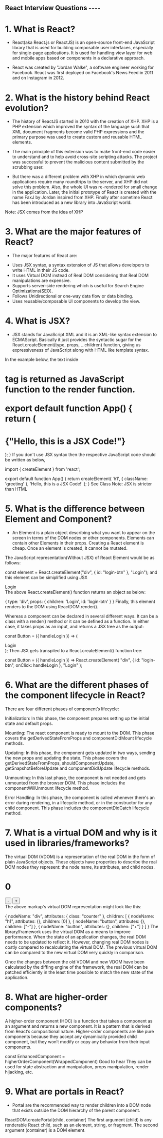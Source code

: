 ## React Interview Questions ----

# 1. What is React?

- React(aka React.js or ReactJS) is an open-source front-end JavaScript library that is used for building composable user interfaces, especially for single-page applications. It is used for handling view layer for web and mobile apps based on components in a declarative approach.

- React was created by "Jordan Walke", a software engineer working for Facebook. React was first deployed on Facebook's News Feed in 2011 and on Instagram in 2012.

# 2. What is the history behind React evolution?

- The history of ReactJS started in 2010 with the creation of XHP. XHP is a PHP extension which improved the syntax of the language such that XML document fragments become valid PHP expressions and the primary purpose was used to create custom and reusable HTML elements.

- The main principle of this extension was to make front-end code easier to understand and to help avoid cross-site scripting attacks. The project was successful to prevent the malicious content submitted by the scrubbing user.

- But there was a different problem with XHP in which dynamic web applications require many roundtrips to the server, and XHP did not solve this problem. Also, the whole UI was re-rendered for small change in the application. Later, the initial prototype of React is created with the name FaxJ by Jordan inspired from XHP. Finally after sometime React has been introduced as a new library into JavaScript world.

Note: JSX comes from the idea of XHP

# 3. What are the major features of React?

- The major features of React are:

* Uses JSX syntax, a syntax extension of JS that allows developers to write HTML in their JS code.
* It uses Virtual DOM instead of Real DOM considering that Real DOM manipulations are expensive.
* Supports server-side rendering which is useful for Search Engine Optimizations(SEO).
* Follows Unidirectional or one-way data flow or data binding.
* Uses reusable/composable UI components to develop the view.

# 4. What is JSX?

- JSX stands for JavaScript XML and it is an XML-like syntax extension to ECMAScript. Basically it just provides the syntactic sugar for the React.createElement(type, props, ...children) function, giving us expressiveness of JavaScript along with HTML like template syntax.

In the example below, the text inside <h1> tag is returned as JavaScript function to the render function.

export default function App() {
  return (
      <h1 className="greeting">{"Hello, this is a JSX Code!"}</h1>
  );
}
If you don't use JSX syntax then the respective JavaScript code should be written as below,

import { createElement } from 'react';

export default function App() {
  return createElement(
    'h1',
    { className: 'greeting' },
    'Hello, this is a JSX Code!'
  );
}
See Class
Note: JSX is stricter than HTML

# 5. What is the difference between Element and Component?

- An Element is a plain object describing what you want to appear on the screen in terms of the DOM nodes or other components. Elements can contain other Elements in their props. Creating a React element is cheap. Once an element is created, it cannot be mutated.

The JavaScript representation(Without JSX) of React Element would be as follows:

const element = React.createElement("div", { id: "login-btn" }, "Login");
and this element can be simiplified using JSX

  <div id="login-btn">Login</div>
The above React.createElement() function returns an object as below:

{
  type: 'div',
  props: {
    children: 'Login',
    id: 'login-btn'
  }
}
Finally, this element renders to the DOM using ReactDOM.render().

Whereas a component can be declared in several different ways. It can be a class with a render() method or it can be defined as a function. In either case, it takes props as an input, and returns a JSX tree as the output:

const Button = ({ handleLogin }) => (
  <div id={"login-btn"} onClick={handleLogin}>
    Login
  </div>
);
Then JSX gets transpiled to a React.createElement() function tree:

const Button = ({ handleLogin }) =>
  React.createElement(
    "div",
    { id: "login-btn", onClick: handleLogin },
    "Login"
  );

# 6. What are the different phases of the component lifecycle in React?

There are four different phases of component’s lifecycle:

Initialization: In this phase, the component prepares setting up the initial state and default props.

Mounting: The react component is ready to mount to the DOM. This phase covers the getDerivedStateFromProps and componentDidMount lifecycle methods.

Updating: In this phase, the component gets updated in two ways, sending the new props and updating the state. This phase covers the getDerivedStateFromProps, shouldComponentUpdate, getSnapshotBeforeUpdate and componentDidUpdate lifecycle methods.

Unmounting: In this last phase, the component is not needed and gets unmounted from the browser DOM. This phase includes the componentWillUnmount lifecycle method.

Error Handling: In this phase, the component is called whenever there's an error during rendering, in a lifecycle method, or in the constructor for any child component. This phase includes the componentDidCatch lifecycle method.

# 7. What is a virtual DOM and why is it used in libraries/frameworks?

The virtual DOM (VDOM) is a representation of the real DOM in the form of plain JavaScript objects. These objects have properties to describe the real DOM nodes they represent: the node name, its attributes, and child nodes.

<div class="counter">
  <h1>0</h1>
  <button>-</button>
  <button>+</button>
</div>
The above markup's virtual DOM representation might look like this:

{
  nodeName: "div",
  attributes: { class: "counter" },
  children: [
    {
      nodeName: "h1",
      attributes: {},
      children: [0]
    },
    {
      nodeName: "button",
      attributes: {},
      children: ["-"]
    },
    {
      nodeName: "button",
      attributes: {},
      children: ["+"]
    }
  ]
}
The library/framework uses the virtual DOM as a means to improve performance. When the state of an application changes, the real DOM needs to be updated to reflect it. However, changing real DOM nodes is costly compared to recalculating the virtual DOM. The previous virtual DOM can be compared to the new virtual DOM very quickly in comparison.

Once the changes between the old VDOM and new VDOM have been calculated by the diffing engine of the framework, the real DOM can be patched efficiently in the least time possible to match the new state of the application.

# 8. What are higher-order components?

A higher-order component (HOC) is a function that takes a component as an argument and returns a new component. It is a pattern that is derived from React’s compositional nature. Higher-order components are like pure components because they accept any dynamically provided child component, but they won’t modify or copy any behavior from their input components.

const EnhancedComponent = higherOrderComponent(WrappedComponent)
Good to hear
They can be used for state abstraction and manipulation, props manipulation, render hijacking, etc.

# 9. What are portals in React?

- Portal are the recommended way to render children into a DOM node that exists outside the DOM hierarchy of the parent component.

ReactDOM.createPortal(child, container)
The first argument (child) is any renderable React child, such as an element, string, or fragment. The second argument (container) is a DOM element.